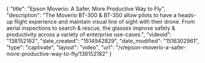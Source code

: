 {
    "title": "Epson Moverio: A Safer, More Productive Way to Fly",
    "description": "The Moverio BT-300 & BT-350 allow pilots to have a heads-up flight experience and maintain visual line of sight with their drone. From aerial inspections to search & rescue, the glasses improve safety & productivity across a variety of enterprise use-cases.",
    "videoid": "138152182",
    "date_created": "1514942829",
    "date_modified": "1516302961",
    "type": "captivate",
    "layout": "video",
    "url": "\/v\/epson-moverio-a-safer-more-productive-way-to-fly\/138152182"
}